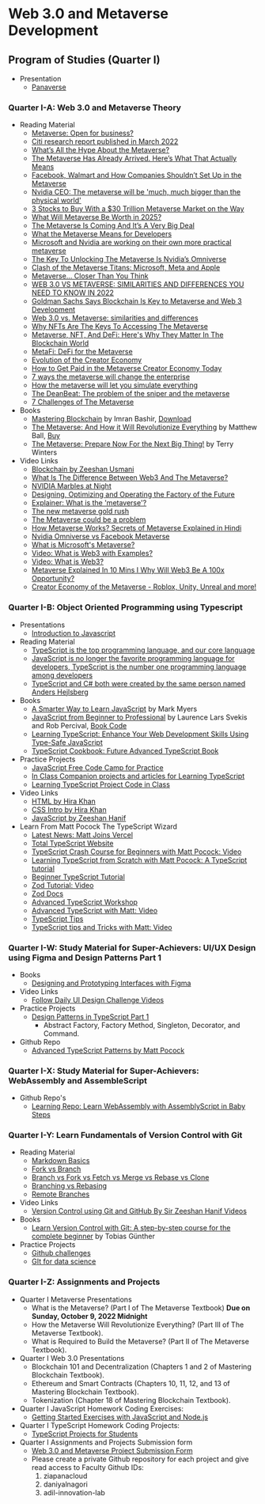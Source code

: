 # Web 3.0 and Metaverse Development

## Program of Studies (Quarter I)

- Presentation
  - [Panaverse](https://docs.google.com/presentation/d/12C1s4UBTlR9nZNEkRE6aAuGeRA3s92jx-8nJKo9jdH4/edit?fbclid=IwAR3jsDKwDlgOL2vqgp5nVpME_N_MQgIVpkF6qqoBtOuRbGPUUgWcIYM90sE#slide=id.gf48166e210_0_2583)

### Quarter I-A: Web 3.0 and Metaverse Theory

- Reading Material
  - [Metaverse: Open for business?](https://www.technologyreview.com/2022/06/27/1054974/metaverse-open-for-business/)
  - [Citi research report published in March 2022](https://www.citivelocity.com/citigps/metaverse-and-money/)
  - [What’s All the Hype About the Metaverse?](https://www.nytimes.com/2022/01/18/technology/personaltech/metaverse-gaming-definition.html)
  - [The Metaverse Has Already Arrived. Here’s What That Actually Means](https://time.com/6116826/what-is-the-metaverse/)
  - [Facebook, Walmart and How Companies Shouldn’t Set Up in the Metaverse](https://www.coindesk.com/layer2/2022/01/05/facebook-walmart-and-how-companies-shouldnt-set-up-in-the-metaverse/)
  - [Nvidia CEO: The metaverse will be 'much, much bigger than the physical world'](https://finance.yahoo.com/news/nvidia-ceo-the-metaverse-will-be-much-much-bigger-than-the-physical-world-174256652.html)
  - [3 Stocks to Buy With a $30 Trillion Metaverse Market on the Way](https://www.fool.com/investing/2021/12/06/3-stocks-to-buy-with-a-30-trillion-metaverse-marke/)
  - [What Will Metaverse Be Worth in 2025?](https://www.theinformation.com/articles/what-will-metaverse-be-worth-in-2025-our-guess-is-82-billion)
  - [The Metaverse Is Coming And It’s A Very Big Deal](https://www.forbes.com/sites/cathyhackl/2020/07/05/the-metaverse-is-coming--its-a-very-big-deal/?sh=3c6ee273440f)
  - [What the Metaverse Means for Developers](https://thenewstack.io/metaverse-developers/)
  - [Microsoft and Nvidia are working on their own more practical metaverse](https://www.techspot.com/news/92064-microsoft-nvidia-working-their-own-more-practical-metaverse.html)
  - [The Key To Unlocking The Metaverse Is Nvidia’s Omniverse](https://www.techspot.com/news/92064-microsoft-nvidia-working-their-own-more-practical-metaverse.html)
  - [Clash of the Metaverse Titans: Microsoft, Meta and Apple](https://medium.com/building-the-metaverse/clash-of-the-metaverse-titans-microsoft-meta-and-apple-ce505b010376)
  - [Metaverse… Closer Than You Think](https://croftgroup.com/metaverse-closer-than-you-think/)
  - [WEB 3.0 VS METAVERSE: SIMILARITIES AND DIFFERENCES YOU NEED TO KNOW IN 2022](https://www.analyticsinsight.net/web-3-0-vs-metaverse-similarities-and-differences-you-need-to-know-in-2022/)
  - [Goldman Sachs Says Blockchain Is Key to Metaverse and Web 3 Development](https://www.coindesk.com/business/2021/12/17/goldman-sachs-says-blockchain-is-key-to-metaverse-and-web-3-development/)
  - [Web 3.0 vs. Metaverse: similarities and differences](https://experty.io/web-3-0-vs-metaverse-similarities-and-differences)
  - [Why NFTs Are The Keys To Accessing The Metaverse](https://www.binance.com/en/blog/nft/why-nfts-are-the-keys-to-accessing-the-metaverse-421499824684903085)
  - [Metaverse, NFT, And DeFi: Here's Why They Matter In The Blockchain World](https://www.ndtv.com/business/metaverse-nft-and-defi-heres-why-they-matter-in-the-blockchain-world-2654667)
  - [MetaFi: DeFi for the Metaverse](https://outlierventures.io/research/metafi-defi-for-the-metaverse/)
  - [Evolution of the Creator Economy](https://medium.com/building-the-metaverse/evolution-of-the-creator-economy-9e038e8411af)
  - [How to Get Paid in the Metaverse Creator Economy Today](https://hackernoon.com/how-to-get-paid-in-the-metaverse-creator-economy-today)
  - [7 ways the metaverse will change the enterprise](https://venturebeat.com/2022/01/26/7-ways-the-metaverse-will-change-the-enterprise/)
  - [How the metaverse will let you simulate everything](https://venturebeat.com/2022/01/26/omniverse-ability-to-simulate-anything-self-driving-cars-energy-power-consumption/)
  - [The DeanBeat: The problem of the sniper and the metaverse](https://venturebeat.com/2022/01/14/the-deanbeat-the-problem-of-the-sniper-and-the-metaverse/amp/)
  - [7 Challenges of The Metaverse](https://lucidrealitylabs.com/blog/7-challenges-of-the-metaverse)
- Books
  - [Mastering Blockchain](https://www.packtpub.com/product/mastering-blockchain-third-edition/9781839213199) by Imran Bashir, [Download](https://pk1lib.org/book/11269630/9409cf)
  - [The Metaverse: And How it Will Revolutionize Everything](https://www.amazon.com/Metaverse-How-Will-Revolutionize-Everything/dp/1324092033/ref=sr_1_4) by Matthew Ball, [Buy](https://www.matthewball.vc/metaversebook)
  - [The Metaverse: Prepare Now For the Next Big Thing!](https://www.amazon.com/Metaverse-Prepare-Now-Next-Thing/dp/B09DMRF373/ref=pd_sbs_1/132-9505128-5572430) by Terry Winters
- Video Links
  - [Blockchain by Zeeshan Usmani](https://www.youtube.com/playlist?list=PL1Xmyl4aKTRjZTZSA_gVpk2xf6QKr_QyZ)
  - [What Is The Difference Between Web3 And The Metaverse?](https://www.youtube.com/watch?v=BCr6XxOd9eE)
  - [NVIDIA Marbles at Night](https://www.youtube.com/watch?v=NgcYLIvlp_k)
  - [Designing, Optimizing and Operating the Factory of the Future](https://www.youtube.com/watch?v=6-DaWgg4zF8)
  - [Explainer: What is the 'metaverse'?](https://www.youtube.com/watch?v=99BnZ8js1_k)
  - [The new metaverse gold rush](https://www.youtube.com/watch?v=8zbQhb2siHs)
  - [The Metaverse could be a problem](https://www.youtube.com/watch?v=RgJwPco3wew)
  - [How Metaverse Works? Secrets of Metaverse Explained in Hindi](https://www.youtube.com/watch?v=0azMpBagjI4)
  - [Nvidia Omniverse vs Facebook Metaverse](https://www.youtube.com/watch?v=fVaDO8ek57Q)
  - [What is Microsoft's Metaverse?](https://www.youtube.com/watch?v=Qw6UCwCt4bE)
  - [Video: What is Web3 with Examples?](https://www.youtube.com/watch?v=WEsO8OuAnjE)
  - [Video: What is Web3?](https://www.youtube.com/watch?v=nHhAEkG1y2U)
  - [Metaverse Explained In 10 Mins I Why Will Web3 Be A 100x Opportunity?](https://www.youtube.com/watch?v=hAkbAqVpII0)
  - [Creator Economy of the Metaverse - Roblox, Unity, Unreal and more!](https://www.youtube.com/watch?v=VLwqivmWM_I)

### Quarter I-B: Object Oriented Programming using Typescript

- Presentations
  - [Introduction to Javascript](https://docs.google.com/presentation/d/18b2jZ1PIjhgnsrvl7LuuaZcKhzhyx26d9mV9KrtT5TE/edit#slide=id.g15a453e6c68_0_126)
- Reading Material
  - [TypeScript is the top programming language, and our core language](https://www.helpnetsecurity.com/2022/09/20/25-most-popular-programming-languages-trends/)
  - [JavaScript is no longer the favorite programming language for developers, TypeScript is the number one programming language among developers](https://www.techradar.com/news/javascript-no-longer-the-favorite-language-among-developers)
  - [TypeScript and C# both were created by the same person named Anders Hejlsberg](https://dev.to/destrodevshow/typescript-and-c-both-created-by-the-same-person-named-anders-hejlsberg-42g4)
- Books
  - [A Smarter Way to Learn JavaScript](https://books.google.com.pk/books/about/A_Smarter_Way_to_Learn_JavaScript.html?id=P-3WswEACAAJ&source=kp_book_description&redir_esc=y) by Mark Myers
  - [JavaScript from Beginner to Professional](https://www.amazon.com/JavaScript-Beginner-Professional-building-interactive/dp/1800562527/ref=sr_1_4) by Laurence Lars Svekis and Rob Percival, [Book Code](https://github.com/PacktPublishing/JavaScript-from-Beginner-to-Professional)
  - [Learning TypeScript: Enhance Your Web Development Skills Using Type-Safe JavaScript](https://www.amazon.com/Learning-TypeScript-Development-Type-Safe-JavaScript/dp/1098110331/ref=sr_1_1)
  - [TypeScript Cookbook: Future Advanced TypeScript Book](https://www.oreilly.com/library/view/typescript-cookbook/9781098136642/)
- Practice Projects
  - [JavaScript Free Code Camp for Practice](https://www.freecodecamp.org/learn/javascript-algorithms-and-data-structures/#basic-javascript)
  - [In Class Companion projects and articles for Learning TypeScript](https://www.learningtypescript.com/)
  - [Learning TypeScript Project Code in Class](https://github.com/LearningTypeScript/projects)
- Video Links
  - [HTML by Hira Khan](https://www.youtube.com/playlist?list=PLKvqnz8z1zWQ3BALy86tIXICkG874wAc6)
  - [CSS Intro by Hira Khan](https://www.youtube.com/playlist?list=PLKvqnz8z1zWQSWIen_zUSEBmtqzPLuRob)
  - [JavaScript by Zeeshan Hanif](https://www.youtube.com/playlist?list=PLKvqnz8z1zWQdc0NSLknxmxBch5gLOqyo)
- Learn From Matt Pocock The TypeScript Wizard
  - [Latest News: Matt Joins Vercel](https://twitter.com/mattpocockuk/status/1559105611995955202)
  - [Total TypeScript Website](https://www.totaltypescript.com/)
  - [TypeScript Crash Course for Beginners with Matt Pocock: Video](https://www.youtube.com/watch?v=p6dO9u0M7MQ&t=25s)
  - [Learning TypeScript from Scratch with Matt Pocock: A TypeScript tutorial](https://www.youtube.com/watch?v=qcFmCKQDa2s&t=1s)
  - [Beginner TypeScript Tutorial](https://github.com/total-typescript/beginners-typescript-tutorial)
  - [Zod Tutorial: Video](https://www.totaltypescript.com/tutorials/zod)
  - [Zod Docs](https://zod.dev/)
  - [Advanced TypeScript Workshop](https://github.com/total-typescript/advanced-typescript-workshop)
  - [Advanced TypeScript with Matt: Video](https://www.youtube.com/watch?v=F7O4gA0GXqI&t=389s)
  - [TypeScript Tips](https://www.totaltypescript.com/tips)
  - [TypeScript tips and Tricks with Matt: Video](https://www.youtube.com/watch?v=hBk4nV7q6-w&t=24s)

### Quarter I-W: Study Material for Super-Achievers: UI/UX Design using Figma and Design Patterns Part 1

- Books
  - [Designing and Prototyping Interfaces with Figma](https://www.packtpub.com/product/designing-and-prototyping-interfaces-with-figma/9781800564183)
- Video Links
  - [Follow Daily UI Design Challenge Videos](https://www.youtube.com/playlist?list=PLOFMxDQkrLGf5uU7mrPkmf3Ec3o5mL7yl)
- Practice Projects
  - [Design Patterns in TypeScript Part 1](https://refactoring.guru/design-patterns/typescript)
    - Abstract Factory, Factory Method, Singleton, Decorator, and Command.
- Github Repo
  - [Advanced TypeScript Patterns by Matt Pocock](https://github.com/total-typescript/advanced-patterns-workshop)

### Quarter I-X: Study Material for Super-Achievers: WebAssembly and AssembleScript

- Github Repo's
  - [Learning Repo: Learn WebAssembly with AssemblyScript in Baby Steps](https://github.com/panacloud-modern-global-apps/webassembly-assemblyscript/blob/main/README.md)

### Quarter I-Y: Learn Fundamentals of Version Control with Git

- Reading Material
  - [Markdown Basics](https://help.github.com/articles/markdown-basics/)
  - [Fork vs Branch](http://stackoverflow.com/questions/5009600/difference-between-fork-and-branch-on-github)
  - [Branch vs Fork vs Fetch vs Merge vs Rebase vs Clone](http://stackoverflow.com/questions/3329943/git-branch-fork-fetch-merge-rebase-and-clone-what-are-the-differences)
  - [Branching vs Rebasing](https://git-scm.com/book/en/v2/Git-Branching-Rebasing)
  - [Remote Branches](http://git-scm.com/book/en/v2/Git-Branching-Remote-Branches#Tracking-Branches)
- Video Links
  - [Version Control using Git and GitHub By Sir Zeeshan Hanif Videos](https://www.youtube.com/playlist?list=PLKueo-cldy_HjRnPUL4G3pWHS7FREAizF)
- Books
  - [Learn Version Control with Git: A step-by-step course for the complete beginner](https://www.amazon.com/Learn-Version-Control-step-step/dp/1520786506) by Tobias Günther
- Practice Projects
  - [Github challenges](https://try.github.io/levels/1/challenges/1)
  - [GIt for data science](https://www.datacamp.com/courses/introduction-to-git-for-data-science)

### Quarter I-Z: Assignments and Projects

- Quarter I Metaverse Presentations
  - What is the Metaverse? (Part I of The Metaverse Textbook) **Due on Sunday, October 9, 2022 Midnight**
  - How the Metaverse Will Revolutionize Everything? (Part III of The Metaverse Textbook).
  - What is Required to Build the Metaverse? (Part II of The Metaverse Textbook).
- Quarter I Web 3.0 Presentations
  - Blockchain 101 and Decentralization (Chapters 1 and 2 of Mastering Blockchain Textbook).
  - Ethereum and Smart Contracts (Chapters 10, 11, 12, and 13 of Mastering Blockchain Textbook).
  - Tokenization (Chapter 18 of Mastering Blockchain Textbook).
- Quarter I JavaScript Homework Coding Exercises:
  - [Getting Started Exercises with JavaScript and Node.js](https://github.com/panacloud-modern-global-apps/typescript-node-projects/blob/main/getting-started-exercises.md)
- Quarter I TypeScript Homework Coding Projects:
  - [TypeScript Projects for Students](https://github.com/panacloud-modern-global-apps/typescript-node-projects)
- Quarter I Assignments and Projects Submission form
  - [Web 3.0 and Metaverse Project Submission Form](https://forms.gle/H6HsTPhP3tpEaK7V7)
  - Please create a private Github repository for each project and give read access to Faculty Github IDs:
    1. ziapanacloud
    2. daniyalnagori
    3. adil-innovation-lab
